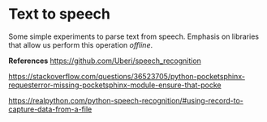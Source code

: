 # Text to speech  

Some simple experiments to parse text from speech. Emphasis on libraries that allow us perform this operation _offline_.

**References**
https://github.com/Uberi/speech_recognition

https://stackoverflow.com/questions/36523705/python-pocketsphinx-requesterror-missing-pocketsphinx-module-ensure-that-pocke

https://realpython.com/python-speech-recognition/#using-record-to-capture-data-from-a-file